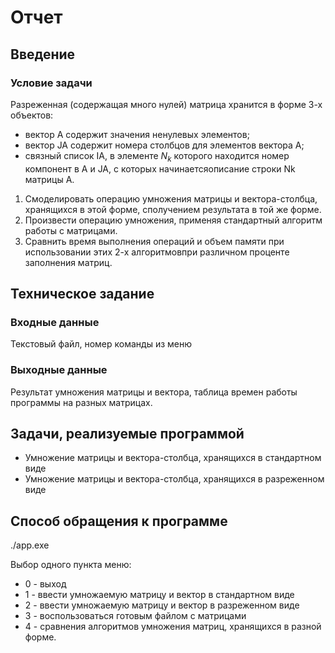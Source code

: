 # Отчет

## Введение

### Условие задачи

Разреженная (содержащая много нулей) матрица хранится в форме 3-х объектов:

- вектор A содержит значения ненулевых элементов;
- вектор JA содержит номера столбцов для элементов вектора A;
- связный список IA, в элементе $N_k$ которого находится номер компонент в A и JA, с которых начинаетсяописание строки Nk матрицы A.

1. Смоделировать операцию умножения матрицы и вектора-столбца, хранящихся в этой форме, сполучением результата в той же форме.
2. Произвести операцию умножения, применяя стандартный алгоритм работы с матрицами.
3. Сравнить время выполнения операций и объем памяти при использовании этих 2-х алгоритмовпри различном проценте заполнения матриц.

## Техническое задание

### Входные данные

Текстовый файл, номер команды из меню

### Выходные данные

Результат умножения матрицы и вектора, таблица времен работы программы на разных матрицах.

## Задачи, реализуемые программой

- Умножение матрицы и вектора-столбца, хранящихся в стандартном виде
- Умножение матрицы и вектора-столбца, хранящихся в разреженном виде

## Способ обращения к программе

./app.exe

Выбор одного пункта меню:
- 0 - выход
- 1 - ввести умножаемую матрицу и вектор в стандартном виде
- 2 - ввести умножаемую матрицу и вектор в разреженном виде
- 3 - воспользоваться готовым файлом с матрицами
- 4 - сравнения алгоритмов умножения матриц, хранящихся в разной форме.
